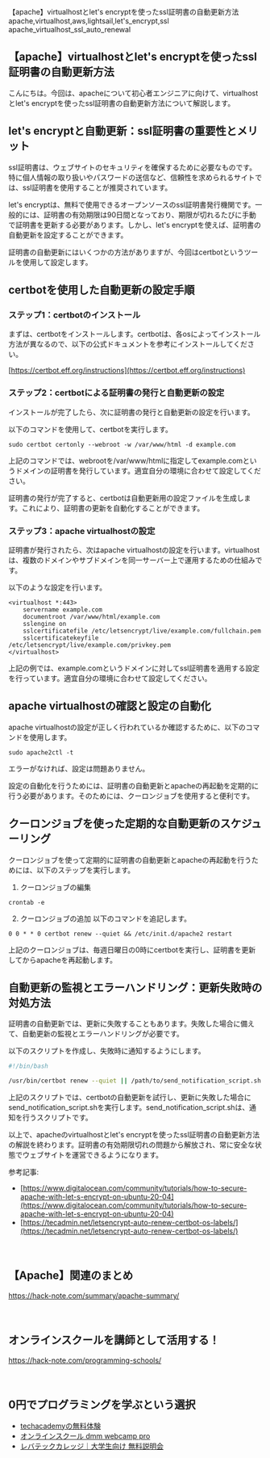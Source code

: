 【apache】virtualhostとlet's encryptを使ったssl証明書の自動更新方法
apache,virtualhost,aws,lightsail,let's_encrypt,ssl
apache_virtualhost_ssl_auto_renewal

## 【apache】virtualhostとlet's encryptを使ったssl証明書の自動更新方法

こんにちは。今回は、apacheについて初心者エンジニアに向けて、virtualhostとlet's encryptを使ったssl証明書の自動更新方法について解説します。

## let's encryptと自動更新：ssl証明書の重要性とメリット

ssl証明書は、ウェブサイトのセキュリティを確保するために必要なものです。特に個人情報の取り扱いやパスワードの送信など、信頼性を求められるサイトでは、ssl証明書を使用することが推奨されています。

let's encryptは、無料で使用できるオープンソースのssl証明書発行機関です。一般的には、証明書の有効期限は90日間となっており、期限が切れるたびに手動で証明書を更新する必要があります。しかし、let's encryptを使えば、証明書の自動更新を設定することができます。

証明書の自動更新にはいくつかの方法がありますが、今回はcertbotというツールを使用して設定します。

## certbotを使用した自動更新の設定手順

### ステップ1：certbotのインストール

まずは、certbotをインストールします。certbotは、各osによってインストール方法が異なるので、以下の公式ドキュメントを参考にインストールしてください。

[https://certbot.eff.org/instructions](https://certbot.eff.org/instructions)

### ステップ2：certbotによる証明書の発行と自動更新の設定

インストールが完了したら、次に証明書の発行と自動更新の設定を行います。

以下のコマンドを使用して、certbotを実行します。

```
sudo certbot certonly --webroot -w /var/www/html -d example.com
```

上記のコマンドでは、webrootを/var/www/htmlに指定してexample.comというドメインの証明書を発行しています。適宜自分の環境に合わせて設定してください。

証明書の発行が完了すると、certbotは自動更新用の設定ファイルを生成します。これにより、証明書の更新を自動化することができます。

### ステップ3：apache virtualhostの設定

証明書が発行されたら、次はapache virtualhostの設定を行います。virtualhostは、複数のドメインやサブドメインを同一サーバー上で運用するための仕組みです。

以下のような設定を行います。

```
<virtualhost *:443>
    servername example.com
    documentroot /var/www/html/example.com
    sslengine on
    sslcertificatefile /etc/letsencrypt/live/example.com/fullchain.pem
    sslcertificatekeyfile /etc/letsencrypt/live/example.com/privkey.pem
</virtualhost>
```

上記の例では、example.comというドメインに対してssl証明書を適用する設定を行っています。適宜自分の環境に合わせて設定してください。

## apache virtualhostの確認と設定の自動化

apache virtualhostの設定が正しく行われているか確認するために、以下のコマンドを使用します。

```
sudo apache2ctl -t
```

エラーがなければ、設定は問題ありません。

設定の自動化を行うためには、証明書の自動更新とapacheの再起動を定期的に行う必要があります。そのためには、クーロンジョブを使用すると便利です。

## クーロンジョブを使った定期的な自動更新のスケジューリング

クーロンジョブを使って定期的に証明書の自動更新とapacheの再起動を行うためには、以下のステップを実行します。

1. クーロンジョブの編集
```
crontab -e
```

2. クーロンジョブの追加
以下のコマンドを追記します。
```
0 0 * * 0 certbot renew --quiet && /etc/init.d/apache2 restart
```

上記のクーロンジョブは、毎週日曜日の0時にcertbotを実行し、証明書を更新してからapacheを再起動します。

## 自動更新の監視とエラーハンドリング：更新失敗時の対処方法

証明書の自動更新では、更新に失敗することもあります。失敗した場合に備えて、自動更新の監視とエラーハンドリングが必要です。

以下のスクリプトを作成し、失敗時に通知するようにします。

```bash
#!/bin/bash

/usr/bin/certbot renew --quiet || /path/to/send_notification_script.sh
```

上記のスクリプトでは、certbotの自動更新を試行し、更新に失敗した場合にsend_notification_script.shを実行します。send_notification_script.shは、通知を行うスクリプトです。

以上で、apacheのvirtualhostとlet's encryptを使ったssl証明書の自動更新方法の解説を終わります。証明書の有効期限切れの問題から解放され、常に安全な状態でウェブサイトを運営できるようになります。

参考記事:
- [https://www.digitalocean.com/community/tutorials/how-to-secure-apache-with-let-s-encrypt-on-ubuntu-20-04](https://www.digitalocean.com/community/tutorials/how-to-secure-apache-with-let-s-encrypt-on-ubuntu-20-04)
- [https://tecadmin.net/letsencrypt-auto-renew-certbot-os-labels/](https://tecadmin.net/letsencrypt-auto-renew-certbot-os-labels/)

　

## 【Apache】関連のまとめ
https://hack-note.com/summary/apache-summary/

　

## オンラインスクールを講師として活用する！
https://hack-note.com/programming-schools/

　

## 0円でプログラミングを学ぶという選択
- [techacademyの無料体験](//af.moshimo.com/af/c/click?a_id=2612475&amp;p_id=1555&amp;pc_id=2816&amp;pl_id=22706&amp;url=https%3a%2f%2ftechacademy.jp%2fhtmlcss-trial%3futm_source%3dmoshimo%26utm_medium%3daffiliate%26utm_campaign%3dtextad)
- [オンラインスクール dmm webcamp pro](//af.moshimo.com/af/c/click?a_id=2612482&amp;p_id=1363&amp;pc_id=2297&amp;pl_id=39999&amp;guid=on)
- [レバテックカレッジ｜大学生向け 無料説明会](//af.moshimo.com/af/c/click?a_id=4071793&p_id=3198&pc_id=7488&pl_id=41848)


